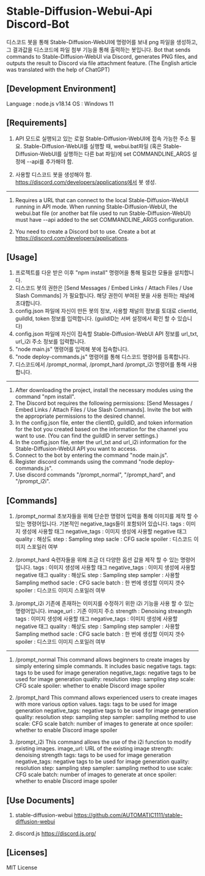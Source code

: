 
# Stable-Diffusion-Webui-Api Discord-Bot

디스코드 봇을 통해 Stable-Diffusion-WebUI에 명령어를 보내 png 파일을 생성하고, 그 결과값을 디스코드에 파일 첨부 기능을 통해 출력하는 봇입니다.
Bot that sends commands to Stable-Diffusion-WebUI via Discord, generates PNG files, and outputs the result to Discord via file attachment feature.
(The English article was translated with the help of ChatGPT)

  

## [Development Environment]

Language : node.js v18.14
OS : Windows 11

## [Requirements]
1. API 모드로 실행되고 있는 로컬 Stable-Diffusion-WebUI에 접속 가능한 주소 필요.
Stable-Diffusion-WebUI를 실행할 때, webui.bat파일 (혹은 Stable-Diffusion-WebUI를 실행하는 다른 bat 파일)에 set COMMANDLINE_ARGS 설정에 --api를 추가해야 함.

2. 사용할 디스코드 봇을 생성해야 함.
https://discord.com/developers/applications에서 봇 생성.

---

1. Requires a URL that can connect to the local Stable-Diffusion-WebUI running in API mode.
When running Stable-Diffusion-WebUI, the webui.bat file (or another bat file used to run Stable-Diffusion-WebUI) must have --api added to the set COMMANDLINE_ARGS configuration.

2. You need to create a Discord bot to use.
Create a bot at https://discord.com/developers/applications.


## [Usage]

1. 프로젝트를 다운 받은 이후 "npm install" 명령어을 통해 필요한 모듈을 설치합니다.
2. 디스코드 봇의 권한은 [Send Messages / Embed Links / Attach Files / Use Slash Commands] 가 필요합니다. 해당 권한이 부여된 봇을 사용 원하는 채널에 초대합니다.
3. config.json 파일에 자신이 만든 봇의 정보, 사용할 채널의 정보를 토대로 clientId, guildId, token 정보를 입력합니다. (guildID는 서버 설정에서 확인 할 수 있습니다)
4. config.json 파일에 자신이 접속할 Stable-Diffusion-WebUI API 정보를 url_txt, url_i2i 주소 정보를 입력합니다.
5. "node main.js" 명령어를 입력해 봇에 접속합니다.
6. "node deploy-commands.js" 명령어를 통해 디스코드 명령어를 등록합니다.
7. 디스코드에서 /prompt_normal, /prompt_hard /prompt_i2i 명령어를 통해 사용합니다.

---

1. After downloading the project, install the necessary modules using the command "npm install".
2. The Discord bot requires the following permissions: [Send Messages / Embed Links / Attach Files / Use Slash Commands]. Invite the bot with the appropriate permissions to the desired channel.
3. In the config.json file, enter the clientID, guildID, and token information for the bot you created based on the information for the channel you want to use. (You can find the guildID in server settings.)
4. In the config.json file, enter the url_txt and url_i2i information for the Stable-Diffusion-WebUI API you want to access.
5. Connect to the bot by entering the command "node main.js".
6. Register discord commands using the command "node deploy-commands.js".
7. Use discord commands "/prompt_normal", "/prompt_hard", and "/prompt_i2i".


## [Commands]

1. /prompt_normal 
초보자들을 위해 단순한 명령어 입력을 통해 이미지를 제작 할 수 있는 명령어입니다. 기본적인 negative_tags들이 포함되어 있습니다.
tags : 이미지 생성에 사용할 태그
negative_tags : 이미지 생성에 사용할 negative 태그
quality : 해상도
step : Sampling step
sacle : CFG sacle
spoiler : 디스코드 이미지 스포일러 여부

2. /prompt_hard
숙련자들을 위해 조금 더 다양한 옵션 값을 제작 할 수 있는 명령어입니다.
tags : 이미지 생성에 사용할 태그
negative_tags : 이미지 생성에 사용할 negative 태그
quality : 해상도
step : Sampling step
sampler : 사용할 Sampling method
sacle : CFG sacle
batch : 한 번에 생성할 이미지 갯수
spoiler : 디스코드 이미지 스포일러 여부

3. /prompt_i2i
기존에 존재하는 이미지를 수정하기 위한 i2i 기능을 사용 할 수 있는 명령어입니다.
image_url : 기존 이미지 주소
strength : Denoising streangth
tags : 이미지 생성에 사용할 태그
negative_tags : 이미지 생성에 사용할 negative 태그
quality : 해상도
step : Sampling step
sampler : 사용할 Sampling method
sacle : CFG sacle
batch : 한 번에 생성할 이미지 갯수
spoiler : 디스코드 이미지 스포일러 여부

---

1. /prompt_normal
This command allows beginners to create images by simply entering simple commands. It includes basic negative tags.
tags: tags to be used for image generation
negative_tags: negative tags to be used for image generation
quality: resolution
step: sampling step
scale: CFG scale
spoiler: whether to enable Discord image spoiler

2. /prompt_hard
This command allows experienced users to create images with more various option values.
tags: tags to be used for image generation
negative_tags: negative tags to be used for image generation
quality: resolution
step: sampling step
sampler: sampling method to use
scale: CFG scale
batch: number of images to generate at once
spoiler: whether to enable Discord image spoiler

3. /prompt_i2i
This command allows the use of the i2i function to modify existing images.
image_url: URL of the existing image
strength: denoising strength
tags: tags to be used for image generation
negative_tags: negative tags to be used for image generation
quality: resolution
step: sampling step
sampler: sampling method to use
scale: CFG scale
batch: number of images to generate at once
spoiler: whether to enable Discord image spoiler
  


## [Use Documents]

1. stable-diffusion-webui
https://github.com/AUTOMATIC1111/stable-diffusion-webui

2. discord.js
https://discord.js.org/
  

## [Licenses]

MIT License